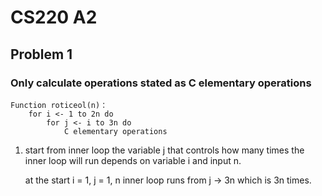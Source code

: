 # CS220 A2

## Problem 1

### Only calculate operations stated as C elementary operations

```
Function roticeol(n)：
    for i <- 1 to 2n do
        for j <- i to 3n do
            C elementary operations
```

1. start from inner loop
   the variable j that controls how many times the inner loop will run depends on variable i and input n.

   at the start
   i = 1, j = 1, n
   inner loop runs from j -> 3n which is 3n times.

